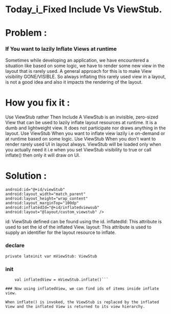 # Today_i_Fixed Include Vs ViewStub.

# Problem :

### If You want to lazily Inflate Views at runtime
Sometimes while developing an application, we have encountered a situation like based on some logic, we have to render some new view in the layout that is rarely used. A general approach for this is to make View visibility GONE/VISIBLE.
So always inflating this rarely used view in a layout, is not a good idea and also it impacts the rendering of the layout.


# How you fix it :
Use ViewStub rather Then Include A ViewStub is an invisible, zero-sized View that can be used to lazily inflate layout resources at runtime. It is a dumb and lightweight view. It does not participate nor draws anything in the layout.
Use ViewStub When you want to inflate view lazily i.e on-demand or at runtime based on some logic.
Use ViewStub When you don't want to render rarely used UI in layout always.
ViewStub will be loaded only when you actually need it i.e when you set ViewStub visibility to true or call inflate() then only it will draw on UI.

# Solution :

```<ViewStub
android:id="@+id/viewStub"
android:layout_width="match_parent"
android:layout_height="wrap_content"
android:layout_marginTop="100dp"
android:inflatedId="@+id/inflatedviewsub"
android:layout="@layout/custom_viewstub" />
```

 id: ViewStub defined can be found using the id.
 inflatedId: This attribute is used to set the id of the inflated View.
 layout: This attribute is used to supply an identifier for the layout resource to inflate.

### declare

```private lateinit var mViewStub: ViewStub```

### init

```multiStopViewStub = findViewById(R.id.dropOffMultiAddressGroup)
    val inflatedView = mViewStub.inflate()```

### Now using inflatedView, we can find ids of items inside inflate view.

When inflate() is invoked, the ViewStub is replaced by the inflated View and the inflated View is returned to its view hierarchy.